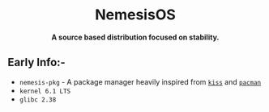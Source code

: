 
<h1 align="center"> NemesisOS </h1>
<p align="center"><strong>A source based distribution focused on stability.</strong></p>

## Early Info:-

- `nemesis-pkg` - A package manager heavily inspired from [`kiss`](https://github.com/kisslinux/kiss) and [`pacman`](https://gitlab.archlinux.org/pacman/pacman)
- `kernel 6.1 LTS`
- `glibc 2.38`
